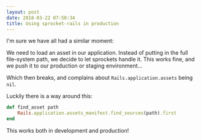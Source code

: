 ```yaml
---
layout: post
date: 2018-03-22 07:50:34
title: Using sprocket-rails in production
---
```


I'm sure we have all had a similar moment:

We need to load an asset in our application. Instead of putting in the full
file-system path, we decide to let sprockets handle it. This works fine, and we
push it to our production or staging environment...

Which then breaks, and complains about `Rails.application.assets` being `nil`.

Luckily there is a way around this:

```ruby
def find_asset path
    Rails.application.assets_manifest.find_sources(path).first
end
```

This works both in development and production!
